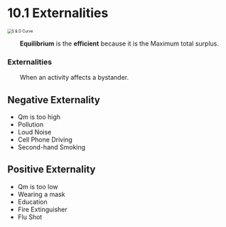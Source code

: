 # 10.1 Externalities

<img src="https://imglf5.lf127.net/img/MGJnTlcwNXNQQU5HVk1rODkwRWIxZCs4cnFlZjFFNzQxVnJEanpPRllONENhaW9YVGtsNzhBPT0.jpg" alt="S & D Curve" style="zoom:60%;" />

&emsp;&emsp;**Equilibrium** is the **efficient** because it is the Maximum total surplus.

### Externalities

&emsp;&emsp;When an activity affects a bystander.

## Negative Externality	

- Qm is too high
- Pollution
- Loud Noise
- Cell Phone Driving
- Second-hand Smoking

## Positive Externality

- Qm is too low
- Wearing a mask
- Education
- Fire Extinguisher
- Flu Shot